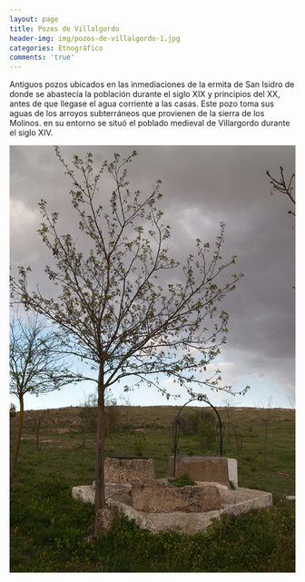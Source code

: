 ```yaml
---
layout: page
title: Pozos de Villalgordo
header-img: img/pozos-de-villalgordo-1.jpg
categories: Etnográfico
comments: 'true'
---
```



Antiguos pozos ubicados en las inmediaciones de la ermita de San Isidro de donde se abastecía la población durante el siglo XIX y principios del XX, antes de que llegase el agua corriente a las casas. Este pozo toma sus aguas de los arroyos subterráneos que provienen de la sierra de los Molinos. en su entorno se situó el poblado medieval de Villargordo durante el siglo XIV.

<div class="photos">
<img src="/img/pozos-de-villalgordo-1.jpg" alt="Pozos de Villalgordo">
</div>
